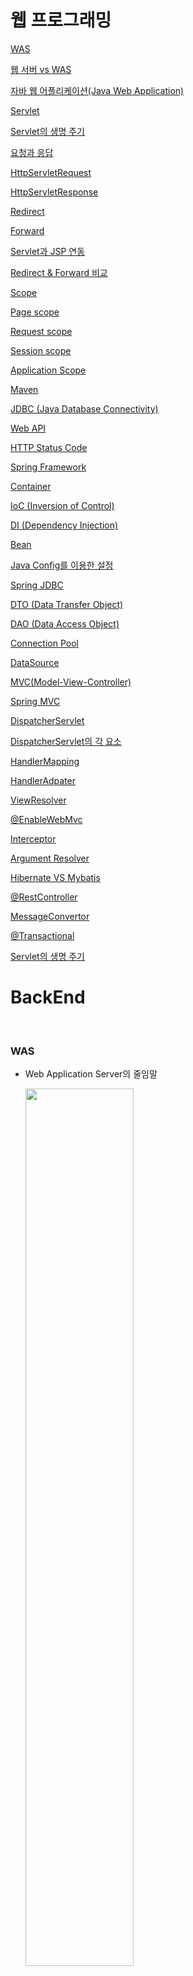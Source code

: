 # 웹 프로그래밍

[WAS](#was)

[웹 서버 vs WAS](#웹-서버-vs-was)

[자바 웹 어플리케이션(Java Web Application)](#java-web-application)

[Servlet](#servlet)

[Servlet의 생명 주기](#servlet의-생명-주기)

[요청과 응답](#요청과-응답)

[HttpServletRequest](#HttpServletRequest)

[HttpServletResponse](#HttpServletResponse)

[Redirect](#Redirect)

[Forward](#Forward)

[Servlet과 JSP 연동](#servlet과-jsp-연동)

[Redirect & Forward 비교](#redirect-&-forward-비교)

[Scope](#scope)

[Page scope](#page-scope)

[Request scope](#request-scope)

[Session scope](#session-scope)

[Application Scope](#application-scope)

[Maven](#maven)

[JDBC (Java Database Connectivity)](#jdbc-(java-database-connectivity))

[Web API](#web-api)

[HTTP Status Code](#http-status-code)

[Spring Framework](#)

[Container](#)

[IoC (Inversion of Control)](#)

[DI (Dependency Injection)](#)

[Bean](#)

[Java Config를 이용한 설정](#)

[Spring JDBC](#)

[DTO (Data Transfer Object)](#)

[DAO (Data Access Object)](#)

[Connection Pool](#)

[DataSource](#)

[MVC(Model-View-Controller)](#)

[Spring MVC](#)

[DispatcherServlet](#)

[DispatcherServlet의 각 요소](#)

[HandlerMapping](#)

[HandlerAdpater](#)

[ViewResolver](#)

[@EnableWebMvc](#)

[Interceptor](#)

[Argument Resolver](#)

[Hibernate VS Mybatis](#)

[@RestController](#)

[MessageConvertor](#)

[@Transactional](#)

[Servlet의 생명 주기](#)



# BackEnd

<br>

### WAS
- Web Application Server의 줄임말
     
     <img src="https://github.com/Garamda/WebProgramming/blob/master/images/was.PNG" width=60%>
     
<br>
 
### 웹 서버 vs WAS
- WAS도 보통 자체적으로 웹 서버 기능을 내장하고 있다.

- 현재는 WAS가 가지고 있는 웹 서버도 정적인 콘텐츠를 처리하는 데 있어서 성능상 큰 차이가 없다.

- 규모가 커질수록 웹 서버와 WAS를 분리한다.

- 자원 이용의 효율성, 장애 극복, 배포와 유지보수의 편의성을 위해 웹 서버와 WAS를 대체로 분리한다.

<br>

### Java Web Application
- WAS에 설치(deploy)되어 동작하는 어플리케이션

- HTML, CSS, 이미지, Java Class(Servlet, Package, Interface 등), 각종 설정 파일 등이 포함

<br>

### Servlet
- 자바 웹 어플리케이션의 구성요소 중 동적인 처리를 하는 프로그램의 역할

- 요청이 왔을 때 응답을 해야하는 모든 내용이 구현되는 부분

- Annotation과 함께 사용하는 URL Mapping을 통해 URL 요청을 처리할 수 있다.

- 하나의 서블릿이 여러 개의 URL 요청을 처리할 수 있다. (/*)

- WAS에 동작하는 Java 클래스

- Servlet은 HttpServlet 클래스를 상속받아야 함

- Servlet과 JSP로부터 최상의 결과를 얻으려면, 두 가지를 조화롭게 사용해야 함

- ex) 웹 페이지를 구성 화면(html)은 JSP로, 복잡한 프로그래밍은 서블릿으로 구현

<br>

### Servlet의 생명 주기
- init()
- service(request, response)
- destroy()

<br>

<img src="https://github.com/Garamda/WebProgramming/blob/master/images/servlet_lifecycle.PNG" width=40%>

<br>

WAS는 서블릿 요청을 받으면 해당 서블릿이 메모리에 있는지 확인함.
메모리에 없다면, 해당 서블릿 클래스를 메모리에 올린 후

- init() 실행
- service() 실행

<br>

메모리에 있다면,

- service() 실행

즉, 하나의 서블릿은 메모리에 한 번만 올린다.

<br>

cf) 개발자가 service()를 override하지 않았다면, Servlet의 부모 클래스인 HttpServlet의 service()가 실행 됨

<br>

WAS가 종료되거나, 웹 어플리케이션이 새롭게 갱신될 경우 destroy() 메소드를 실행. 즉, 메모리에서 해당 서블릿을 해제함. 그 후 메모리에 reload ->  init()하는 과정을 거친다.

<br>

### 요청과 응답 

<img src="https://github.com/Garamda/WebProgramming/blob/master/images/HttpServletRequestResponse.PNG" width=80%> 

WAS는 웹 브라우저로부터 Servlet 요청을 받으면,

- 요청할 때 가지고 있는 정보를 HttpServletRequest 객체를 생성하여 저장

- 웹 브라우저에게 응답을 보낼 때 사용하기 위하여 HttpServletResponse 객체를 생성

- 생성된 HttpServletRequest, HttpServletResponse 객체를 서블릿에 전달

- 즉, WAS는 HttpServletRequest, HttpServletResponse 생성의 주체

<br> 

### HttpServletRequest
- http 프로토콜의 request 정보를 서블릿에 전달

- 헤더정보, 파라미터, 쿠키, URI, URL 등의 정보를 읽어 들이는 메소드를 가지고 있음

- Body의 Stream을 읽어 들이는 메소드를 가지고 있음 -> *** Body의 Stream이라는 것은 정확히 무슨 뜻일까?


<br>

### HttpServletResponse


     - WAS는 어떤 클라이언트가 요청을 보냈는지 알고 있고, 해당 클라이언트에게 응답을 보내기 위한 HttpServleResponse 객체를 생성하여 서블릿에 전달

     - 서블릿은 이 객체를 통해 content type, 응답 코드, 응답 메시지 등을 전송

<br>


### Redirect

- 서버가 클라이언트의 요청에 대해, 특정 URL로 이동을 요청하는 것
- 동작 과정
     - HTTP Response Code : 302
     
     - Header : Location 값에 redirect URL을 추가
     
     - 클라이언트는 리다이렉션 응답을 받게 되면 헤더(Location)에 포함된 URL로 재요청
     
     - 즉, redirect 시 클라이언트는 2번의 요청을 보내게 됨
     
     - 때문에 첫 요청과 두 번째 요청의 Request, Response는 다른 객체 
     
     - 클라이언트는 서버로부터 받은 상태 값이 302이면 Location 헤더값으로 재요청
     
     - 서블릿은 HttpServletResponse 클래스의 sendRedirect() 메소드를 사용함
          
     - 예제 코드
     
redirect01.jsp

```response.sendRedirect("redirect02.jsp");```


<img src="https://github.com/Garamda/WebProgramming/blob/master/images/redirect2.PNG" width=80%>


<br>

### Forward
- 요청을 처리하던 한 서블릿이 추가적인 처리를 (같은 웹 어플리케이션의) 다른 서블릿에게 위임하는 것

- 동작 과정
     - 웹 브라우저에서 Servlet 1에게 요청을 보냄
     - Servlet1은 요청을 처리한 후, 그 결과를 HttpServletRequest에 저장
     - Servlet1은 결과가 저장된 HttpServletRequest와 응답을 위한 HttpServletResponse를 같은 웹 어플리케이션 안에 있는 Servlet2에게 전송(forward)
     - Servlet2는 Servlet1으로 부터 받은 HttpServletRequest와 HttpServletResponse를 이용하여 요청을 처리한 후 웹 브라우저에게 결과를 전송


     - 예제 코드
     
FrontServlet.java
     
```
protected void service(HttpServletRequest request, HttpServletResponse response) throws ServletException, IOException {
            
     // forward로 보내고자 하는 값을 HttpServletRequest 객체에 설정
     request.setAttribute("key", value);
            
     // RequestDispatcher : 1) 클라이언트로부터 최초로 들어온 요청을 JSP/Servlet 내에서 원하는 자원으로 요청을 넘기는 역할을 수행
     //                     2) 특정 자원에 처리를 요청하고 처리 결과를 얻어오는 기능을 수행하는 클래스
     // RequestDispatcher 객체에 forward url mapping을 함
     RequestDispatcher requestDispatcher = request.getRequestDispatcher("/next");
            
     // request, response 객체 모두 forward를 통해 다음 Servlet으로 전달
     requestDispatcher.forward(request, response);
}
```


NextServlet.java

 
```
protected void service(HttpServletRequest request, HttpServletResponse response) throws ServletException, IOException {
     // request 내 attribute들은 Object로 저장되기 때문에, 형 변환을 거쳐야 한다. 
     int takenValue = (Integer)request.getAttribute("key");
}
```
<img src="https://github.com/Garamda/WebProgramming/blob/master/images/forward.png" width=80%>


<br>

### Servlet과 JSP 연동
- Servlet은 프로그램 로직을 수행하기에 유리
- JSP는 결과를 출력하기에 유리(html)
- Servlet에서 프로그램 로직을 수행
- 그 결과를 JSP에 포워딩
- 예제 코드
     ```
        request.setAttribute("key", value);
        RequestDispatcher requestDispatcher = request.getRequestDispatcher("/result.jsp");
        requestDispatcher.forward(request, response);
     ```
     
<br>

### Redirect & Forward 비교

비교 | Redirect | Forward
:---: | :---: | :---:
URL 주소 변경 | O | X
요청 | 2번 (서로 다른 요청/응답 객체) | 1번

<br>

### Scope
- Page : 페이지 0내에서 지역변수처럼 사용

- Request : http 요청을 WAS가 받아서 웹 브라우저에게 응답할 때까지 변수가 유지 되는 경우 사용

- Session : 웹 브라우저별로 변수가 관리되는 경우 사용, 상태 유지 시 사용

- Application : 웹 어플리케이션이 시작되고 종료될 때까지 변수가 유지 되는 경우 사용

<img src="https://github.com/Garamda/WebProgramming/blob/master/images/scope.jpg" width=40%>

<br>

### Page scope
- 특정 서블릿이나 JSP가 실행되는 동안에만 정보를 유지 하고 싶은 경우 사용

- PageContext 추상 클래스를 사용

- JSP 페이지에서 pageContext라는 내장 객체로 사용 가능

- forward가 될 경우 해당 Page scope에 지정된 변수는 사용할 수 없음 (서블릿이 바뀌므로 page scope도 전환 됨)

- 다른 Scope들과 달리, 마치 지역변수처럼 사용 됨. 즉, 해당 JSP나 서블릿이 실행되는 동안에만 정보를 유지하고자 할 때 사용 됨

- JSP에서 pageScope에 값을 저장한 후 해당 값을 EL표기법 등에서 사용할 때 사용 됨

<br>

### Request scope
- http 요청을 WAS가 받아서 웹 브라우저에게 응답할 때까지 변수값을 유지하고자 할 경우 사용

- HttpServletRequest 객체를 사용

- JSP에서는 request 내장 변수를 사용

- 서블릿에서는 HttpServletRequest 객체를 사용

- 값을 저장하고 읽어 들일 때는 request 객체의 setAttribute(), getAttribute() 메소드를 사용

- forward 시 값을 유지하고자 사용 (Request scope를 사용한 것 : forward 되는 동안 값이 유지되는 것)
    
 <br>  
 
### Session scope
- 웹 브라우저별로(하나의 클라이언트 마다) 변수를 관리할 경우 사용

- 웹 브라우저 간의 탭 간에는 세션정보가 공유되기 때문에, 각각의 탭에서는 같은 세션정보를 사용할 수 있음

- HttpSession 인터페이스를 구현한 객체를 사용

- JSP에서는 session 내장 변수를 사용

- 서블릿에서는 HttpServletRequest의 getSession()메소드를 이용하여 session 객체를 얻음

- 값을 저장하고 읽어 들일 때는 session 객체의 setAttribute(), getAttribute() 메소드를 사용

- 여러 요청들을 거쳐도 유지되는 scope

- 사용자마다 유지가 되어야 할 정보가 있을 때 사용 ( ex) 장바구니) 

<br>

### Application Scope
- 웹 어플리케이션이 시작되고 종료될 때까지 변수를 사용할 수 있음

- 하나의 서버에는 여러 개의 Web Application이 있을 수 있으므로, 하나의 서버에 여러 개의 Application Scope이 있을 수 있음

- ServletContext 인터페이스를 구현한 객체를 사용

- JSP에서는 application 내장 객체를 사용

- 서블릿은 getServletContext() 메소드를 사용하여 application 객체를 사용

- 하나의 웹 어플리케이션 당 하나의 application 객체가 사용됨

- 값을 저장하고 읽어 들일 때는 application 객체의 setAttribute(), getAttribute() 메소드를 사용

- 모든 클라이언트가 공통으로 사용해야 할 값들이 있을 때 사용

- 예제 코드
     
ApplicationScope01.java
``` 
protected void doGet(HttpServletRequest request, HttpServletResponse response) throws ServletException, IOException {
     ServletContext application = getServletContext();
     int value = 1;
     application.setAttribute("value", value);  
}     
```
<br>

ApplicationScope02.java

```
protected void doGet(HttpServletRequest request, HttpServletResponse response) throws ServletException, IOException {
     response.setContentType("text/html; charset=UTF-8");    
     PrintWriter out = response.getWriter();
        
     ServletContext application = getServletContext();
                
     try {
          int value = (int)application.getAttribute("key");
          value++;
          application.setAttribute("value", value);
     }catch(NullPointerException ex) {
          out.println("value가 설정되지 않습니다.")
     }
}
        
// 1. Application scope에 저장된 value는 2가 되었다.
// 2. ApplicationScope01.java에서 먼저 setAttribute()가 되지 않았을 경우를 대비해 try catch로 예외를 처리한다.
```
<br>


applicationscope01.jsp

```
<body>
<%
    try{
        int value = (int)application.getAttribute("value");
        value += 2;
        application.setAttribute("value", value);
%>
        <h1><%=value %></h1>
<%        
    }catch(NullPointerException ex){
%>
        <h1>설정된 값이 없습니다.</h1>
<%        
    }
%>

</body>

// 1. JSP에선 내장 객체 application을 바로 사용할 수 있다.
// 2. 이전 ApplicationScope에서 setAttribute()가 되지 않았을 경우를 대비해 try catch로 예외를 처리한다.
```

<br>

### Maven
- 빌드(Build), 패키징, 문서화, 테스트, 테스트 리포팅, git, 의존성 관리, 형상관리서버와 연동(SCMs), 배포 등의 작업을 손쉽게 할 수 있음

- CoC(Convention over Configuration)를 따라 많은 반복 작업들을 자동화 함 

- ex) 프로그램의 소스 파일 위치, 컴파일 된 파일의 위치 등

- 편리하게 의존성 라이브러리를 관리할 수 있음

- 모든 개발자가 Maven의 설정을 따라 일관된 방식으로 빌드를 수행 함

- 추가 설명
     - scope 
          * compile : scope를 따로 설정하지 않는 경우 기본값. 컴파일 할 때 필요. 테스트 및 런타임에도 클래스 패스에 포함 됨. 
          * runtime : 런타임에 필요. 컴파일 시에는 필요하지 않지만, 실행 시에 필요한 경우입니다.  ex) JDBC 드라이버
          * provided : 컴파일 시에 필요하지만, 실제 런타임 때에는 컨테이너 같은 것에서 제공되는 모듈. 배포 시 제외 됨.  ex) Servlet, JSP API 등. 
          * test : 테스트 코드를 컴파일 할 때 필요. 테스트 시 클래스 패스에 포함되며, 배포 시 제외 됨.
          * 예시
                    ```
                    <dependency>
                         <groupId>javax.servlet</groupId>
                         <artifactId>javax.servlet-api</artifactId>
                         <version>3.1.0</version>
                         <scope>provided</scope> // <- 여기
                    </dependency>
                    ```

<br>

### JDBC (Java Database Connectivity)
- 자바를 통한 DB 접속, SQL query 실행, 실행 결과로 얻어진 데이터를 핸들링하는 방법 제공

- 자바 프로그램 내에서 SQL문을 실행하기 위한 자바 API

- Java는 표준 인터페이스인 JDBC API를 제공

- DB 벤더, 기타 써드파티에서는 JDBC 인터페이스를 구현한 드라이버(driver)를 제공

- 실행 단계
     - import java.sql.*;
     
     - 드라이버 로드 : 사용하는 DB에 맞는 객체 제공
          
     - Connection 객체 생성 : DB에 접속
          
     - Statement 객체 생성 및 질의 수행 : query를 생성하고 수행
          
     - ResultSet 객체 생성 (SQL문에 결과물이 있다면)
               - SELECT : row들을 return
               - INSERT, UPDATE, DELETE : 성공/실패 여부를 return
          
     - 모든 객체를 닫는다 :  객체를 생성한 반대의 순서로 접속을 끊는다
          
          <br>
          <img src="https://github.com/Garamda/WebProgramming/blob/master/images/jdbc.PNG" width=70%>

<br>

### Web API
     - REST API의 모든 규칙을 준수하지는 못하는 API
     

<br>


### HTTP Status Code
- 100 (조건부 응답)

- 200 (성공)
     - 200 : 클라이언트의 요청을 성공적으로 수행 함
     - 201 : 클라이언트가 요청한 리소스가 성공적으로 생성 됨 (POST 요청에 대한 응답)
- 300 (리다이렉션 완료)

- 400 (요청 오류)
     - 401 : 클라이언트가 인증되지 않은 상태에서 보호된 리소스를 요청함.  ex) 로그인 하지 않고 특정 정보를 요청하는 경우
     - 404(Not Found): 서버가 요청한 페이지(Resource)를 찾을 수 없음.  ex) 서버에 존재하지 않는 페이지에 대해 요청을 보낸 경우
     - 405 : 클라이언트의 요청에 사용 불가능한 method가 있음.  ex) GET만을 처리할 수 있지만 POST 요청을 보낸 경우
     
- 500 (서버 오류)
     
<br> <br> 

### Spring Framework
- 약 20개의 모듈로 구성되어 있으며, 필요한 모듈만 가져다 사용할 수 있음
- Core 계층은 알고 있어야 함
     
<img src="https://github.com/Garamda/WebProgramming/blob/master/images/springframework.png" width=70%>



### Container
- 인스턴스의 life cycle을 관리

- WAS가 Servlet의 컨테이너를 가지고 있음

- 개발자는 Servlet 코드를 작성, (Servlet URL에 해당하는 요청을 받으면) WAS의 Servlet 컨테이너가 메모리에 올린 후 실행

- cf) Servlet 컨테이너는 동일한 서블릿에 대한 요청을 받을 시, 또 메모리에 올리지 않고 기존에 메모리에 올라간 서블릿을 실행, 웹 브라우저에게 전달

- 생성된 인스턴스에 추가적인 기능을 제공

<br> 

### IoC (Inversion of Control)
- 컨테이너가 코드 대신 오브젝트의 제어권을 갖고 있음 

- 개발자가 만든 클래스, 메소드를 다른 프로그램이 대신 실행해주는 것

- ex) Servlet : 개발자가 만들지만, 서블릿의 메소드를 알맞게 호출하는 것은 WAS

### DI (Dependency Injection)
- 의존성 주입 : 클래스 사이의 의존 관계를 빈(Bean) 설정 정보를 바탕으로 컨테이너가 자동으로 연결해주는 것

<br>
DI가 적용되지 않은 예 : 개발자가 직접 인스턴스를 생성

```
class Engine {

}

class Car {
     Engine v5 = new Engine();
}
```

<br>
DI가 적용된 예 : 컨테이너가 v5 변수에 인스턴스를 할당

```
@Component
class Engine {

}

@Component
class Car {
     @Autowired
     Engine v5;
}
```

<br>

### Bean
- 일반적인 Java 클래스를 Bean 클래스라고 일컫는다

- 3가지 특징
     - 기본생성자를 가진다
     - 필드는 private하게 선언함
     - getter, setter 메소드를 가진다. 이 메소드들을 property라고 한다.
     
- 싱글턴 패턴
    
    
<br>

### Java Config를 이용한 설정
- @Configuration : 스프링 설정 클래스를 선언하는 어노테이션

- @Bean : bean을 정의하는 어노테이션

- @ComponentScan : @Controller, @Service, @Repository, @Component 어노테이션이 붙은 클래스를 찾아 컨테이너에 등록 (메모리에 올림)

- @Component : 컴포넌트 스캔의 대상이 되는 어노테이션 중 하나로써, 주로 유틸이나 기타 지원 클래스에 붙임

- @Autowired : 주입 대상이되는 bean을 컨테이너에 찾아 주입하는 어노테이션

- Tip : @Controller, @Service, @Repository, @Component 어노테이션이 붙어 있는 객체들은 @ComponentScan을 이용해서 읽어들여 메모리에 올리고 DI를 주입, 이러한 어노테이션이 붙어 있지 않은 객체는 @Bean 어노테이션을 이용하여 직접 생성해주는 방식으로 클래스들을 관리하면 편리

<br>

### Spring JDBC
- org.springframework.jdbc.core
     - JdbcTemplate 및 관련 Helper 객체 제공
     
- JDBC Template
     - org.springframework.jdbc.core에서 가장 중요한 클래스
     
     - Statement의 생성과 실행을 처리
     
     - 리소스 생성, 해지를 처리해서 연결을 닫는 것을 잊어 발생하는 문제 등을 피할 수 있도록 함
     
     - SQL 조회, 업데이트, 저장 프로시저 호출, ResultSet 반복호출 등을 실행
     
     - JDBC 예외가 발생할 경우 org.springframework.dao 패키지에 정의되어 있는 일반적인 예외로 변환


<br>

### DTO (Data Transfer Object)
- 계층 간 데이터 교환을 위한 Java Bean

- 계층이란 컨트롤러 뷰, 비지니스 계층, 퍼시스턴스 계층을 의미합니다.

- 로직을 가지고 있지 않은 순수한 데이터 객체

- 필드, getter, setter를 가짐. 추가적으로 toString(), equals(), hashCode()등의 Object 메소드를 오버라이딩 할 수 있음
    
<br>

### DAO (Data Access Object)
- 데이터를 조회하거나 조작하는 기능을 전담하도록 만든 객체

- 보통 데이터베이스를 조작하는 기능을 전담하는 목적으로 만들어 짐
     
### Connection Pool    
- DB 연결에는 많은 비용이 들어가므로, 미리 Connection 여러 개 맺어 둔다.
     - Connection이 필요하면 Connection Pool에게 빌려서 사용한 후 반납한다.
     
     - Connection 사용 후 이를 반납하지 않으면, 속도가 느려진다.
     
     - 아래 그림은 여러 클라이언트가 Connection Pool에서 Connection을 사용하고 반납하는 예를 보여준다.
<br>

<img src="https://github.com/Garamda/WebProgramming/blob/master/images/connectionpool.jpg" width=40%>

<br>

### DataSource
- Connection Pool을 관리하는 목적으로 사용되는 객체
- DataSource를 이용해 커넥션을 얻어오고 반납하는 등의 작업을 수행 함
     
<br>

### MVC(Model-View-Controller)
- Model : View가 렌더링하는데 필요한 데이터.  ex)사용자가 요청한 상품 목록
- View : 실제로 보이는 부분이며, Model을 사용해 렌더링을 함. 뷰는 JSP, JSF, PDF, XML 등으로 결과를 표현.
- Controller : 사용자의 액션에 응답하는 컴포넌트. Controller는 Model을 업데이트하고, 다른 액션을 수행 함.
     
<br>

<img src="https://github.com/Garamda/WebProgramming/blob/master/images/MVC.png" width=60%>

<br>

이 MVC 구조가 Spring Framework에 구현되어 있음

<img src="https://github.com/Garamda/WebProgramming/blob/master/images/springWebModule.png" width=60%>

<br>

### Spring MVC 
<img src="https://github.com/Garamda/WebProgramming/blob/master/images/SpringMVC.png" width=60%>

<br>

### DispatcherServlet
- SpringMVC 이해의 핵심
- 프론트 컨트롤러 : 요청을 처리하지 않고 넘겨주기만 함
- 클라이언트의 모든 요청을 받은 후, 요청을 처리할 컨트롤러와 메소드가 무엇인지 HandlerMapping에게 물어 봄(그 정보는 개발자가 설정한 xml 파일이나 Annotation에 들어있다). 그 후 이를 처리할 핸들러(HandlerAdapter)에게 넘김
     - 핸들러가 처리한 결과를 받아 사용자에게 응답 결과를 보여줌(ViewResolver)
     - 이처럼 여러 컴포넌트를 이용해 작업을 처리함
     
<br>

<img src="https://github.com/Garamda/WebProgramming/blob/master/images/DispatcherServlet.png " width=60%>    

<br>

### DispatcherServlet의 각 요소
### HandlerMapping
### HandlerAdpater
### ViewResolver

-> 이 4가지는 추후에 깊히 익힐 것. Spring Framework의 동작 과정을 익히는 데 필수.

참고 보강 자료 : http://blog.naver.com/duco777/220605479481

<br>

### @EnableWebMvc
- DispatcherServlet의 RequestMappingHandlerMapping, RequestMappingHandlerAdapter, ExceptionHandlerExceptionResolver, MessageConverter 등 Web에 필요한 빈들을 대부분 자동으로 설정해준다.

- cf) 기본 설정 이외의 설정이 필요하다면 WebMvcConfigurerAdapter를 상속받도록 Java config class를 작성한 후, 필요한 메소드를 오버라이딩 하도록 한다.

<br>

### Interceptor
- Dispatcher servlet에서 Handler(Controller)로 요청을 보낼 때, Handler에서 Dispathcer servlet으로 응답을 보낼 때 동작합니다.
     
     <img src="https://github.com/Garamda/WebProgramming/blob/master/images/interceptor.jpg " width=70%> 
<br>

### Argument Resolver

<br>

### Hibernate VS Mybatis

<br>

### @RestController
- Spring 4 에서 Rest API, Web API를 개발하기 위해 등장한 Annotation

- 이전 버전의 @Controller와 @ResponseBody를 포함
     
<br>

### MessageConvertor
- @RestController를 이해하는 데 중요함

- HTTP Request를 자바 객체로 변환하는 역할

- Response Body를 클라이언트에게 전달할 수 있도록 JSON으로 변환하는 역할

- @ResponseBody, @RequestBody

- @EnableWebMvc로 인한 기본 설정
    
<br>  

### @Transactional


# FrontEnd

### 브라우저
- Parser : 데이터를 해석

- Rendering Engine : 데이터를 화면에 표현

- Parser와 Rendering Engine이 html, css를 처리하는 과정

     
     <img src="https://github.com/Garamda/WebProgramming/blob/master/images/parsingtree.png" width=60%>

<br> 
     
### DOM tree (Document Object Model tree)

     <img src="https://github.com/Garamda/WebProgramming/blob/master/images/domtree.png" width=40%> 

- 브라우저에서는 html element를 DOM tree로 저장합니다.

- 복잡한 DOM Tree를 탐색하기 위해 다양한 DOM API를 활용합니다.
     
     
### Event


### Ajax


### JSP (Java Server Page)
- JSP는 WAS에 의해 서블릿으로 바뀌어 동작함 (<% %>에 해당하는 부분)
- JSP Life Cycle
     
     <img src="https://github.com/Garamda/WebProgramming/blob/master/images/jspLifecycle.png" width=40%> 
     
     - 서블릿과 유사한 라이프 사이클로 이해할 수 있다.
     
     - 실행 순서
          * 브라우저가 웹서버에 JSP에 대한 요청 정보를 전달한다.
          * 브라우저가 요청한 JSP가 최초로 요청했을 경우만 JSP로 작성된 코드가 서블릿으로 코드로 변환한다. (java 파일 생성)
          * 서블릿 코드를 컴파일해서 실행가능한 bytecode로 변환한다. (class 파일 생성)
          * 서블릿 클래스를 로딩하고 인스턴스를 생성한다.
          * 서블릿이 실행되어 요청을 처리하고 응답 정보를 생성한다.
<br>

## 웹 프로그래밍과 관련이 있는 지식

### Non-blocking

- Non-blocking algorithm : 어떤 쓰레드에서 오류가 발생하거나 멈추었을 때 다른 쓰레드에게 영향을 끼치지 않도록 만드는 방법

- ex) Wait-freedom, Lock-freedom

<br>

### Non-blocking I/O : 입출력 처리는 시작만 해둔 채 완료되지 않은 상태에서, 다른 처리 작업을 계속 진행할 수 있도록 멈추지 않고 입출력 처리를 기다리는 방법.

- cf) I/O 작업이 완료된 이후에 처리해야하는 후속 작업이 있다면, I/O 작업이 완료될 때까지 기다려야 한다. 이 후속 작업이 프로세스를 멈추지 않아야 하므로, I/O 작업이 완료된 이후 후속 작업을 이어서 진행할 수 있도록 별도의 약속(Polling, Callback function 등)을 함.

<br>

### Concurrency VS Parallelism

- Concurrency : 각 프로그램의 부분들이 실행 순서와 무관하게 동작할 수 있도록 만들어, 한 번에 여러 개의 작업을 처리할 수 있도록 만든 구조. 즉, 하나의 작업자가 여러 개의 작업을 번갈아가며 수행할 수 있도록 만드는 것.
     
- Parallelism : 많은 작업을 물리적으로 동시에 수행하는 것으로써, 작업자를 물리적으로 여럿 둠으로써 같은 작업을 동시에 수행할 수 있도록 만드는 것.

<br>

cf) 두 개념은 서로 의존관계가 없이 분리되어 있는 개념. (Parallelism은 한 개의 프로세서에서는 확보할 수 없는 개념)

<br>

### Asynchronous Programming

<br>

### Cookie VS Session

- Stateless Protocol(http)을 극복하고자 클라이언트 / 서버에 상태를 저장하는 것
     
- Cookie : 유저의 상태를 클라이언트에 저장
     <img src="https://github.com/Garamda/WebProgramming/blob/master/images/cookie1.png" width=40%> 
     <img src="https://github.com/Garamda/WebProgramming/blob/master/images/cookie2.png" width=40%> 
     
- Session : 유저의 상태를 서버에 저장
     <img src="https://github.com/Garamda/WebProgramming/blob/master/images/session1.png" width=40%> 
     <img src="https://github.com/Garamda/WebProgramming/blob/master/images/session2.png" width=40%> 
     
- Session의 저장 방식


저장 방식 | 단점
:---: | :---:
In memory | 서버 중단 시 이전 세션의 정보 저장 불가능
File storage | 서버 증설 및 다른 기기를 통한 동일 클라이언트의 접속 시 같은 유저임을 판별하기 어려움

Database storage : DB 상의 유저 정보와 함께 저장되므로 위 단점들을 모두 극복할 수 있음

<br>


### 일급 컬렉션 (First Class Collection)

<br>

### SOLID : 객체 지향 개발의 5대 원리

- http://www.nextree.co.kr/p6960/?fbclid=IwAR0uL_OPI5kAx8r1yH6bObZ3MpfyckHkqWaEZ1gLwI-M-tU1KvuUuQ7D-1A

<br>

### 좋은 Git 커밋 메시지를 작성하는 방법
    
- 제목과 본문을 한 줄 띄워 분리하기
     - 커밋 메시지 : 50자 이내의 요약문장 + 빈 줄 하나 + 설명문
     - ```git log --oneline``` 명령어 사용시 제목만 출력하여 보여줌
- 제목은 영문 기준 50자 이내로
- 제목 첫글자를 대문자로
- 제목 끝에 . 금지
- 제목은 명령조로
     - git 자동 커밋 시 명령문을 사용하기 때문 ex) ```git merge``` == ```Merge branch 'myfeature'```
     - 커밋 메시지를 명령문으로 작성한다는 것은, git의 빌트-인 컨벤션(Built-in Convention)을 그대로 따른다는 것을 의미함
- 본문은 영문 기준 72자마다 줄 바꾸기
     - git은 자동으로 커밋 메시지 줄바꿈을 하지 않는다. 단순 git log 명령어 입력만으로도 보기 좋은 메시지를 만들고자 한다면 적당한 위치(72자)에서 엔터키를 눌러 줄바꿈을 하자.
- 본문은 어떻게보다 무엇을, 왜에 맞춰 작성하기

<br>

### RequestBody VS RequestParam

- RequestBody
     - Body 자체를 가져오므로 POST 에서만 사용 가능함
     - 주로 객체 단위로 받아 사용
- RequestParam
     - GET 에서 넘긴 파라미터를 메서드의 인자로 매칭하는 식으로 사용

<br>

### Micro Service Architecture (MSA)
- 각 서비스는 독립적으로 배치 가능, 확장 가능

- 각 서비스는 서로 다른 프로그래밍 언어로 개발 가능
- 각 서비스는 그것을 만든 팀들이 직접 관리할 수 있음
     
- cf) Monolithic Architecture의 문제점
          - 배포 주기를 늘리는 것이 점점 어려워짐
          - 작은 부분에 대한 변경으로 인해 모드 빌드 후 다시 배포해야 함 
          - 각 모듈의 변경 사항을 그 모듈에만 한정하는 것도 어려움
     
### MSA의 특징

- 서비스를 컴포넌트 단위로 정의함 
     - 각 서비스가 독립적으로 배치 가능하기 때문 
     
     - 응용 프로그램에 변경사항이 있을 경우, 해당 서비스의 재배포만 필요
          
     - 각 구성 요소의 인터페이스가 보다 명시적임
          
     - 각 서비스는 명시적인 원격 호출 메커니즘을 이용하기 때문에, 구성 요소 간의 결합도를 지나치게 높이지 않게 됨
          
     - cf) 부정적인 측면 : 원격 호출(RPC)은 프로세스 내부 호출보다 비용이 높기 때문에 원격 API는 각 구성 요소를 크게 나누는(coarse-grained) 경향이 있음. 구성 요소 간의 책임 할당을 변경할 필요가 있는 경우 어려움을 겪을 수 있음
     

- 비즈니스 수행에 따른 컴포넌트 구성
     - 즉, 소프트웨어 계층 별(UI, 서버, DB)로 팀을 나누지 않음
          
     - 각 팀은 상호 기능적(cross-functional)임. 즉, UI, UX, DB, PM 등 개발을 위해 필요한 모든 범위의 기술 스택과 직군을 포함 할 수 있음
         
### Redis (REmote DIctionary Server)

- 디스크가 아닌 메모리 기반의 데이터 저장소
- NoSQL & Cache 솔루션
- 명시적으로 삭제, Expire를 설정하지 않으면 데이터는 삭제되지 않는다. 즉, 영구적으로 보존된다.
- 데이터베이스로도 사용될 수 있는 기술이다.
- NoSQL 중에서도 Redis가 주목 받는 이유
     - 데이터 저장소로 입출력이 가장 빠른 메모리를 채택
     - 단순한 구조인 Key-Value 방식을 통해 빠른 속도를 보장
     - 캐시 및 데이터 스토어에 유리
     - 다양한 API 지원
     - 메모리를 활용하면서 영속적인 데이터 보존이 가능하다.
- 단점
     - 메모리 파편화가 발생하기 쉽다
          - 메모리를 2배로 사용한다.
          - Copy-on-Write 방식으로 인한 문제점
               - Redis를 사용할 때는 데이터 변경이 잦기 때문에, 실제 메모리 크기만큼 자식 프로세스가 복사하게 된다.
               - 그래서 실제로 필요한 메모리 양보다 더 많은 메모리를 사용하게 된다.
               - 추후 이 문제의 원인에 대한 자세한 정리 : http://redisgate.kr/redis/configuration/copy-on-write.php 

 

### Nginx

- 리버스 프록시(reverse proxy)
     - 클라이언트가 가짜 서버에 요청(request)하면, 프록시 서버가 배후 서버(reverse server)로부터 데이터를 가져오는 역할
     - 여기서 프록시 서버가 Nginx, 리버스 서버가 응용 프로그램 서버를 의미
     - 리버스 프록시(Nginx)를 두는 이유는 요청(request)에 대한 버퍼링이 있기 때문이다. 
     - 클라이언트가 직접 App 서버에 직접 요청하는 경우, 프로세스 1개가 응답 대기 상태가 되어야만 한다. 
     - 따라서 프록시 서버를 둠으로써 요청을 배분하는 역할을 한다.
     - 보안을 향상시킨다. WAS는 보통 DB 서버와 연결되므로 WAS가 최전방에 있으면 WAS가 침입당할 경우 DB서버까지 같이 침입당하는 심각한 문제가 발생할 수 있다.


<img src="https://raw.githubusercontent.com/Garamda/WebProgramming/master/images/Nginx.png">

<br>

### 예외 처리

- https://okky.kr/article/362305

<br>

### https

<br>

### JVM Garbage Collection 

<br>

### 웹 아키텍처
- https://blog.rhostem.com/posts/2018-07-22-web-architecture-101
- AOMC에 적용하면서 (코드 상으로 반영할 수 없다면 개념 상으로라도) 하나씩 정리해볼 것

<br>

### 웹 페이지 호출 과정에 대한 상세한 설명


<br>

## 출처

* Web Programming : https://www.edwith.org/boostcourse-web/joinLectures/12952

* Non-blocking, Asynchronous, and Concurrency : https://tech.peoplefund.co.kr/2017/08/02/non-blocking-asynchronous-concurrency.html?utm_source=gaerae.com&utm_campaign=%EA%B0%9C%EB%B0%9C%EC%9E%90%EC%8A%A4%EB%9F%BD%EB%8B%A4&utm_medium=social

* [Session] 웹 서버 개발의 Session 전략 : https://devhaks.github.io/2019/04/20/session-strategy/?fbclid=IwAR0Y6_dIH5qy3KAOARe9kGru0XsJFassd1948LW9YLDNQGWulypk9DLK1t0

* [Spring] RequestParam과 RequestBody의 차이 : https://github.com/occidere/notepad/issues/41

* [Micro Service Architecture] : http://channy.creation.net/articles/microservices-by-james_lewes-martin_fowler

* [Redis] 개념과 특징 : https://goodgid.github.io/Redis/

* [Redis] Copy on Write로 인한 메모리 사용량 증가 문제 진단: http://redisgate.kr/redis/configuration/copy-on-write.php

* [SOLID] 객체지향 개발 5대 원리 : http://www.nextree.co.kr/p6960/?fbclid=IwAR0uL_OPI5kAx8r1yH6bObZ3MpfyckHkqWaEZ1gLwI-M-tU1KvuUuQ7D-1A

* [Git] 좋은 Git 커밋 메시지를 작성하는 방법 : https://meetup.toast.com/posts/106

* [https] https://webactually.com/2018/11/http%EC%97%90%EC%84%9C-https%EB%A1%9C-%EC%A0%84%ED%99%98%ED%95%98%EA%B8%B0-%EC%9C%84%ED%95%9C-%EC%99%84%EB%B2%BD-%EA%B0%80%EC%9D%B4%EB%93%9C/

* [RequestDispatcher] https://dololak.tistory.com/502

* [HTTP Status Code] https://ko.wikipedia.org/wiki/HTTP_%EC%83%81%ED%83%9C_%EC%BD%94%EB%93%9C

* [Hibernate VS Mybatis 1] https://stackoverflow.com/questions/1984548/hibernate-vs-ibatis

* [Hibernate VS Mybatis 2] https://okky.kr/article/286812

* [Spring 요청 처리 과정] http://blog.naver.com/duco777/220605479481

* [예외 처리에 대한 6 가지 화두] https://okky.kr/article/362305

* [자바에서 null을 안전하게 다루는 방법] https://www.slideshare.net/gyumee/null-142590829?fbclid=IwAR2NvlfYGCfYZ7COqvTYQPbenIS8pMlIaS_yNmni0PeWTZLQ-pZts9saZBQ

* [Spring Test] https://www.slideshare.net/ssuser59a869/ksug-2019?fbclid=IwAR2UcYpT58l7AUEPj8vAXIUpllk4meCTlLk4aGDZJSnaECgMwpRR1sVkYAc

* [자바에서 final 멤버 변수에 관례적으로 static을 붙이는 이유] https://djkeh.github.io/articles/Why-should-final-member-variables-be-conventionally-static-in-Java-kor/

* [@Transactional 꼭 설정해야 하는건가요?] https://okky.kr/article/437870

* [JVM Garbage Collection] https://perfectacle.github.io/2019/05/07/jvm-gc-basic/

* [Stack Trace 읽는 법 1] https://okky.kr/article/338405

* [Stack Trace 읽는 법 2] https://hashcode.co.kr/questions/2162/stack-trace%EA%B0%80-%EB%AC%B4%EC%97%87%EC%9D%B8%EA%B0%80%EC%9A%94-%EC%95%A0%ED%94%8C%EB%A6%AC%EC%BC%80%EC%9D%B4%EC%85%98-%EC%97%90%EB%9F%AC%EB%A5%BC-%EB%94%94%EB%B2%84%EA%B9%85%ED%95%A0-%EB%95%8C-%EA%B7%B8%EA%B2%83%EC%9D%84-%EC%96%B4%EB%96%BB%EA%B2%8C-%ED%99%9C%EC%9A%A9%ED%95%B4%EC%95%BC-%ED%95%98%EB%82%98%EC%9A%94

* [에러 대처 방법] https://okky.kr/article/311337

* [Nginx 1] https://whatisthenext.tistory.com/123

* [Nginx 2] https://www.lesstif.com/pages/viewpage.action?pageId=21430345
